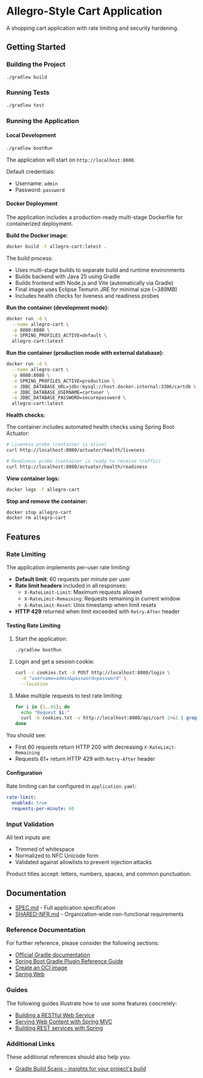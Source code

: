 # Allegro-Style Cart Application

A shopping cart application with rate limiting and security hardening.

## Getting Started

### Building the Project

```bash
./gradlew build
```

### Running Tests

```bash
./gradlew test
```

### Running the Application

#### Local Development

```bash
./gradlew bootRun
```

The application will start on `http://localhost:8080`.

Default credentials:
- Username: `admin`
- Password: `password`

#### Docker Deployment

The application includes a production-ready multi-stage Dockerfile for containerized deployment.

**Build the Docker image:**

```bash
docker build -t allegro-cart:latest .
```

The build process:
- Uses multi-stage builds to separate build and runtime environments
- Builds backend with Java 25 using Gradle
- Builds frontend with Node.js and Vite (automatically via Gradle)
- Final image uses Eclipse Temurin JRE for minimal size (~389MB)
- Includes health checks for liveness and readiness probes

**Run the container (development mode):**

```bash
docker run -d \
  --name allegro-cart \
  -p 8080:8080 \
  -e SPRING_PROFILES_ACTIVE=default \
  allegro-cart:latest
```

**Run the container (production mode with external database):**

```bash
docker run -d \
  --name allegro-cart \
  -p 8080:8080 \
  -e SPRING_PROFILES_ACTIVE=production \
  -e JDBC_DATABASE_URL=jdbc:mysql://host.docker.internal:3306/cartdb \
  -e JDBC_DATABASE_USERNAME=cartuser \
  -e JDBC_DATABASE_PASSWORD=securepassword \
  allegro-cart:latest
```

**Health checks:**

The container includes automated health checks using Spring Boot Actuator:

```bash
# Liveness probe (container is alive)
curl http://localhost:8080/actuator/health/liveness

# Readiness probe (container is ready to receive traffic)
curl http://localhost:8080/actuator/health/readiness
```

**View container logs:**

```bash
docker logs -f allegro-cart
```

**Stop and remove the container:**

```bash
docker stop allegro-cart
docker rm allegro-cart
```

## Features

### Rate Limiting

The application implements per-user rate limiting:
- **Default limit**: 60 requests per minute per user
- **Rate limit headers** included in all responses:
  - `X-RateLimit-Limit`: Maximum requests allowed
  - `X-RateLimit-Remaining`: Requests remaining in current window
  - `X-RateLimit-Reset`: Unix timestamp when limit resets
- **HTTP 429** returned when limit exceeded with `Retry-After` header

#### Testing Rate Limiting

1. Start the application:
   ```bash
   ./gradlew bootRun
   ```

2. Login and get a session cookie:
   ```bash
   curl -c cookies.txt -X POST http://localhost:8080/login \
     -d "username=admin&password=password" \
     --location
   ```

3. Make multiple requests to test rate limiting:
   ```bash
   for i in {1..65}; do
     echo "Request $i:"
     curl -b cookies.txt -v http://localhost:8080/api/cart 2>&1 | grep -E "(< HTTP|< X-RateLimit)"
   done
   ```

You should see:
- First 60 requests return HTTP 200 with decreasing `X-RateLimit-Remaining`
- Requests 61+ return HTTP 429 with `Retry-After` header

#### Configuration

Rate limiting can be configured in `application.yaml`:

```yaml
rate-limit:
  enabled: true
  requests-per-minute: 60
```

### Input Validation

All text inputs are:
- Trimmed of whitespace
- Normalized to NFC Unicode form
- Validated against allowlists to prevent injection attacks

Product titles accept: letters, numbers, spaces, and common punctuation.

## Documentation

- [SPEC.md](spec/SPEC.md) - Full application specification
- [SHARED-NFR.md](spec/SHARED-NFR.md) - Organization-wide non-functional requirements

### Reference Documentation
For further reference, please consider the following sections:

* [Official Gradle documentation](https://docs.gradle.org)
* [Spring Boot Gradle Plugin Reference Guide](https://docs.spring.io/spring-boot/3.5.5/gradle-plugin)
* [Create an OCI image](https://docs.spring.io/spring-boot/3.5.5/gradle-plugin/packaging-oci-image.html)
* [Spring Web](https://docs.spring.io/spring-boot/3.5.5/reference/web/servlet.html)

### Guides
The following guides illustrate how to use some features concretely:

* [Building a RESTful Web Service](https://spring.io/guides/gs/rest-service/)
* [Serving Web Content with Spring MVC](https://spring.io/guides/gs/serving-web-content/)
* [Building REST services with Spring](https://spring.io/guides/tutorials/rest/)

### Additional Links
These additional references should also help you:

* [Gradle Build Scans – insights for your project's build](https://scans.gradle.com#gradle)
